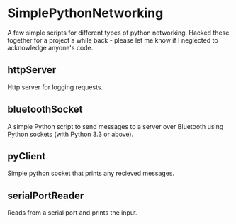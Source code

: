 
# SimplePythonNetworking

A few simple scripts for different types of python networking. Hacked these together for a project a while back - please let me know if I neglected to acknowledge anyone's code.

## httpServer

Http server for logging requests.

## bluetoothSocket

A simple Python script to send messages to a server over Bluetooth using
Python sockets (with Python 3.3 or above).

## pyClient

Simple python socket that prints any recieved messages.

## serialPortReader

Reads from a serial port and prints the input.
